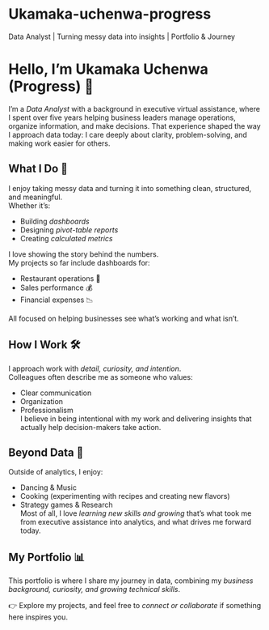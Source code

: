 # Ukamaka-uchenwa-progress
Data Analyst | Turning messy data into insights | Portfolio &amp; Journey
# Hello, I’m Ukamaka Uchenwa (Progress) 👋  
I’m a *Data Analyst* with a background in executive virtual assistance, where I spent over five years helping business leaders manage operations, organize information, and make decisions. That experience shaped the way I approach data today: I care deeply about clarity, problem-solving, and making work easier for others.  
## What I Do 🔎 
I enjoy taking messy data and turning it into something clean, structured, and meaningful.  
Whether it’s:  
- Building *dashboards*  
- Designing *pivot-table reports*  
- Creating *calculated metrics*  

I love showing the story behind the numbers.  
My projects so far include dashboards for:  
- Restaurant operations 🍴  
-  Sales performance  💰
- Financial expenses  📉
  
All focused on helping businesses see what’s working and what isn’t.  

## How I Work 🛠
I approach work with *detail, curiosity, and intention*.  
Colleagues often describe me as someone who values:  
- Clear communication   
- Organization   
- Professionalism  
I believe in being intentional with my work and delivering insights that actually help decision-makers take action.  

## Beyond Data 🌟  
Outside of analytics, I enjoy:  
- Dancing & Music  
- Cooking (experimenting with recipes and creating new flavors)  
- Strategy games & Research  
Most of all, I love *learning new skills and growing* that’s what took me from executive assistance into analytics, and what drives me forward today.  

##  My Portfolio 📊 
This portfolio is where I share my journey in data, combining my *business background, curiosity, and growing technical skills*.  

👉 Explore my projects, and feel free to *connect or collaborate* if something here inspires you.
